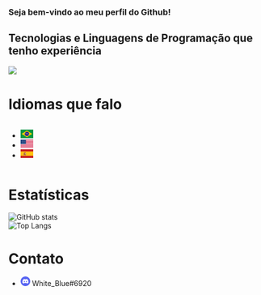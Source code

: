 ### Seja bem-vindo ao meu perfil do Github!

## Tecnologias e Linguagens de Programação que tenho experiência
[![](https://skillicons.dev/icons?i=aws,gcp,azure,react,vue,flutter,php,c,cpp,bootstrap,express,flask,java,js,ts,jquery,kotlin,laravel,nextjs,nodejs,nuxtjs,raspberrypi,ruby,sass,rust,tailwind,vscode,lua)](https://skillicons.dev)

# Idiomas que falo
<div style="display:inline-flex;">
<ul>
<li> <img src="./assets/br-flag.webp" width="25"></li>
<li> <img src="./assets/usa-flag.webp" width="25"></li>
<li> <img src="./assets/es-flag.webp" width="25"></li>
</ul>
</div>

# Estatísticas
![GitHub stats](https://github-readme-stats.vercel.app/api?username=White-Blue1&show_icons=true&theme=dark)<br>
![Top Langs](https://github-readme-stats.vercel.app/api/top-langs/?username=White-Blue1&theme=dark&layout=pie)<br>

# Contato
<ul>
  <li><img src="./assets/assets/discord.png" width="19"> <span>White_Blue#6920</span></li>
</ul>
